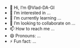 - 👋 Hi, I’m @Vlad-DA-GI
- 👀 I’m interested in ...
- 🌱 I’m currently learning ...
- 💞️ I’m looking to collaborate on ...
- 📫 How to reach me ...
- 😄 Pronouns: ...
- ⚡ Fun fact: ...

<!---
Vlad-DA-GI/Vlad-DA-GI is a ✨ special ✨ repository because its `README.md` (this file) appears on your GitHub profile.
You can click the Preview link to take a look at your changes.
--->
